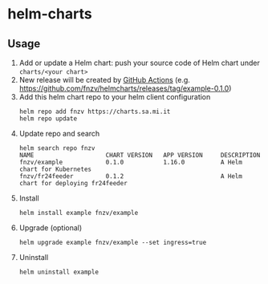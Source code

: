 # helm-charts

## Usage

1. Add or update a Helm chart: push your source code of Helm chart under `charts/<your chart>`
1. New release will be created by [GitHub Actions](https://github.com/fnzv/helmcharts/blob/main/.github/workflows/ci.yaml) (e.g. https://github.com/fnzv/helmcharts/releases/tag/example-0.1.0)
1. Add this helm chart repo to your helm client configuration
    ```
    helm repo add fnzv https://charts.sa.mi.it
    helm repo update
    ```
1. Update repo and search
    ```
    helm search repo fnzv
    NAME                    CHART VERSION   APP VERSION     DESCRIPTION
    fnzv/example            0.1.0           1.16.0          A Helm chart for Kubernetes
    fnzv/fr24feeder         0.1.2                           A Helm chart for deploying fr24feeder
    ```
1. Install
    ```
    helm install example fnzv/example 
    ```
1. Upgrade (optional)
    ```
    helm upgrade example fnzv/example --set ingress=true
    ```
1. Uninstall
    ```
    helm uninstall example
    ```

